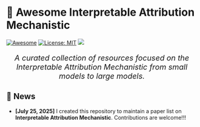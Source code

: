 # 🌟 Awesome Interpretable Attribution Mechanistic
  
[![Awesome](https://awesome.re/badge.svg)](https://awesome.re)
[![License: MIT](https://img.shields.io/badge/License-MIT-green.svg)](https://opensource.org/licenses/MIT)
![](https://img.shields.io/github/last-commit/RuoyuChen10/Awesome-Interpretable-Attribution-Mechanistic?color=green)  

</div>


<div align="center">
  <p style="font-size:20px;"><em>A curated collection of resources focused on the Interpretable Attribution Mechanistic from small models to large models.</em></p>
</div>

## 🔔 News

- **[July 25, 2025]** I created this repository to maintain a paper list on **Interpretable Attribution Mechanistic**. Contributions are welcome!!!
